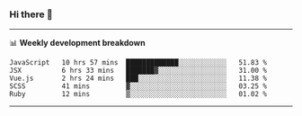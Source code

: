 ### Hi there 👋

-------

📊 **Weekly development breakdown**
<!--START_SECTION:waka-->
```text
JavaScript   10 hrs 57 mins  █████████████░░░░░░░░░░░░   51.83 % 
JSX          6 hrs 33 mins   ███████▓░░░░░░░░░░░░░░░░░   31.00 % 
Vue.js       2 hrs 24 mins   ███░░░░░░░░░░░░░░░░░░░░░░   11.38 % 
SCSS         41 mins         ▓░░░░░░░░░░░░░░░░░░░░░░░░   03.25 % 
Ruby         12 mins         ▒░░░░░░░░░░░░░░░░░░░░░░░░   01.02 % 
```
<!--END_SECTION:waka-->
-------

<!--
**ashish-r/ashish-r** is a ✨ _special_ ✨ repository because its `README.md` (this file) appears on your GitHub profile.

Here are some ideas to get you started:

- 🔭 I’m currently working on ...
- 🌱 I’m currently learning ...
- 👯 I’m looking to collaborate on ...
- 🤔 I’m looking for help with ...
- 💬 Ask me about ...
- 📫 How to reach me: ...
- 😄 Pronouns: ...
- ⚡ Fun fact: ...
-->
